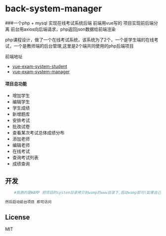 
# back-system-manager
###一个php + mysql 实现在线考试系统后端 前端用vue写的 项目实现前后端分离 前台用axios向后端请求，php返回json数据给前端渲染


php课程设计，做了一个在线考试系统，该系统为了2个，一个是学生端的在线考试，一个是教师端的后台管理,这里是2个端共同使用的php后端项目

前端地址
 -  [vue-exam-system-student](https://github.com/zwStar/vue-exam-system-student)  
 -  [vue-exam-system-manager](https://github.com/zwStar/vue-exam-system-manage) 



#### 项目总功能
- 增加学生
- 编辑学生
- 学生成绩
- 新增题库
- 安排考试
- 批改试卷
- 查看某次考试总体成绩分布
- 添加老师
- 编辑老师
- 在线考试
- 查询考试列表
- 成绩查询

## 开发 
```bash
    #我用的是WAMP 把项目的system目录拷贝到wamp的www目录下,启动wamp即可(如果自己本地mysql加密码，需要到system/exam_system_student/db/connect_sql.php 和system/exam_system_teacher/db/connect_sql.php修改密码参数)
    
然后启动前台项目 即可访问
```


## License

MIT
